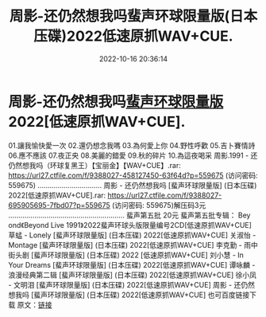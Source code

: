 ﻿---
title: 周影-还仍然想我吗蜚声环球限量版(日本压碟)2022低速原抓WAV+CUE.
date: 2022-10-16 20:36:14
categories: 新碟专辑、稀有等精品
tags: 华语中文
---
# 周影-还仍然想我吗[蜚声环球限量版](日本压碟)2022[低速原抓WAV+CUE].

01.讓我愉快愛一次
02.還仍想念我嗎
03.為何愛上你
04.野性呼歡
05.吉卜賽情詩
06.應不應該
07.夜正央
08.美麗的錯愛
09.秋的碎片
10.為這夜喝采
周影.1991 - 还仍然想我吗（环球复黑王）【宝丽金】【WAV+CUE】.rar: https://url27.ctfile.com/f/9388027-458127450-63f64d?p=559675
(访问密码: 559675)
................................
周影 - 还仍然想我吗 [蜚声环球限量版] (日本压碟) 2022[低速原抓WAV+CUE].rar: https://url27.ctfile.com/f/9388027-695905695-7fbd07?p=559675
(访问密码: 559675)解压码3元
..........................................................
蜚声第五批 20元
蜚声第五批专辑：
Bey ond《Beyond Live 1991》2022蜚声环球头版限量编号2CD[低速原抓WAV+CUE]
草蜢 - Lonely [蜚声环球限量版] (日本压碟) 2022[低速原抓WAV+CUE]
关淑怡 - Montage [蜚声环球限量版] (日本压碟) 2022[低速原抓WAV+CUE]
李克勤 - 雨中街头剧 [蜚声环球限量版] (日本压碟) 2022 [低速原抓WAV+CUE]
刘小慧 - In Your Dreams [蜚声环球限量版] (日本压碟) 2022[低速原抓WAV+CUE]
谭咏麟 - 浪漫经典第二辑 [蜚声环球限量版] (日本压碟) 2022[低速原抓WAV+CUE]
徐小凤 - 文明泪 [蜚声环球限量版] (日本压碟) 2022[低速原抓WAV+CUE]
周影 - 还仍然想我吗 [蜚声环球限量版] (日本压碟) 2022[低速原抓WAV+CUE]
也可百度链接下载
原文：[链接](https://blog.sina.com.cn/s/blog_1647c7e7601030zxj.html)